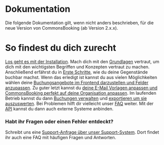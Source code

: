 # Dokumentation

Die folgende Dokumentation gilt, wenn nicht anders beschrieben, für die neue Version von CommonsBooking (ab Version 2.x.x).

# So findest du dich zurecht

[Los geht es mit der Installation](/dokumentation/installation/installieren).
Mach dich mit den [Grundlagen](/dokumentation/grundlagen/) vertraut, um dich mit den wichtigsten Begriffen und Konzepten vertraut zu machen.
Anschließend erfährst du in [Erste Schritte](/dokumentation/erste-schritte/), wie du deine Gegenstände buchbar machst.
Wenn das erledigt ist kannst du aus vielen Möglichkeiten wählen deine [Buchungsangebote im Frontend darzustellen und Felder anzupassen](/dokumentation/einstellungen/).
Zu guter letzt kannst du [deine E-Mail Vorlagen anpassen und CommonsBooking perfekt auf deine Organisation anpassen](/dokumentation/einstellungen-2/).
Im laufenden Betrieb kannst du dann [Buchungen verwalten](/dokumentation/buchungen-verwalten/) und [exportieren um sie auszuswerten](/dokumentation/einstellungen-2/export). Bei Problemen hilft dir vielleicht unser [FAQ](/dokumentation/haeufige-fragen-faq/) weiter. Mit der [API](/dokumentation/schnittstellen-api/) kannst du dann auch externe Systeme anbinden.

### Habt ihr Fragen oder einen Fehler entdeckt?

Schreibt uns eine [Support-Anfrage über unser Support-System](https://support.commonsbooking.org).
Dort findet ihr auch eine FAQ mit häufigen Fragen und Antworten.
